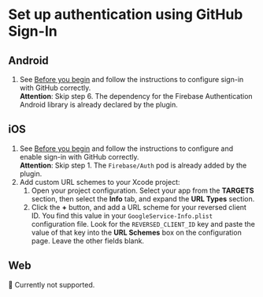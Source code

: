 # Set up authentication using GitHub Sign-In

## Android

1. See [Before you begin](https://firebase.google.com/docs/auth/android/github-auth#before_you_begin) and follow the instructions to configure sign-in with GitHub correctly.  
**Attention**: Skip step 6. The dependency for the Firebase Authentication Android library is already declared by the plugin.

## iOS

1. See [Before you begin](https://firebase.google.com/docs/auth/ios/github-auth#before_you_begin) and follow the instructions to configure and enable sign-in with GitHub correctly.  
**Attention**: Skip step 1. The `Firebase/Auth` pod is already added by the plugin.
1. Add custom URL schemes to your Xcode project:
   1. Open your project configuration.
      Select your app from the **TARGETS** section, then select the **Info** tab, and expand the **URL Types** section.
   1. Click the **+** button, and add a URL scheme for your reversed client ID.
      You find this value in your `GoogleService-Info.plist` configuration file.
      Look for the `REVERSED_CLIENT_ID` key and paste the value of that key into the **URL Schemes** box on the configuration page.
      Leave the other fields blank.

## Web

🚧 Currently not supported.
